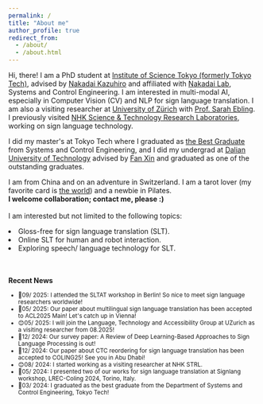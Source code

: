 ```yaml
---
permalink: /
title: "About me"
author_profile: true
redirect_from: 
  - /about/
  - /about.html
---
```


Hi, there! I am a PhD student at [Institute of Science Tokyo (formerly Tokyo Tech)](https://www.titech.ac.jp/english?), advised by [Nakadai Kazuhiro](https://scholar.google.fr/citations?user=SBBBYM8AAAAJ&hl=en) and affiliated with [Nakadai Lab](https://www.ra.sc.e.titech.ac.jp/en/), Systems and Control Engineering. I am interested in multi-modal AI, especially in Computer Vision (CV) and NLP for sign language translation. I am also a visiting researcher at [University of Zürich](https://www.cl.uzh.ch/en/research-groups/accessibility.html) with [Prof. Sarah Ebling](https://www.cl.uzh.ch/en/research-groups/accessibility/team/current-members/ebling.html). I previously visited [NHK Science & Technology Research Laboratories](https://www.nhk.or.jp/strl/english/vision/2_1.html), working on sign language technology.



I did my master's at Tokyo Tech where I graduated as [the Best Graduate](https://www.openbadge-global.com/ns/portal/openbadge/public/assertions/detail/QXgwK3JENW1yRGZURkJML0RIVXphZz09) from Systems and Control Engineering, and I did my undergrad at [Dalian University of Technology](https://en.dlut.edu.cn/) advised by [Fan Xin](https://scholar.google.com/citations?user=vLN1njoAAAAJ&hl=en) and graduated as one of the outstanding graduates.

I am from China and on an adventure in Switzerland. I am a tarot lover (my favorite card is [the world](https://en.wikipedia.org/wiki/The_World_%28tarot_card%29)) and a newbie in Pilates.<br>
<b> I welcome collaboration; contact me, please :) </b> <br><br>
I am interested  but not limited to the following topics:<br>
<li> Gloss-free for sign language translation (SLT). </li>
<li> Online SLT for human and robot interaction. </li>
<li> Exploring speech/ language technology for SLT. </li><br><br>

<b> Recent News </b> <br>
<ul style="font-size: smaller;">
  <li>🎉09/ 2025: I attended the SLTAT workshop in Berlin! So nice to meet sign language researchers worldwide!</li>
  <li>🎉05/ 2025: Our paper about multilingual sign language translation has been accepted to ACL2025 Main! Let's catch up in Vienna! </li>
  <li>😊05/ 2025: I will join the Language, Technology and Accessibility Group at UZurich as a visiting researcher from 08.2025! </li>
  <li>🎉12/ 2024: Our survey paper:  A Review of Deep Learning-Based Approaches to Sign Language Processing is out! </li>
  <li>🎉12/ 2024: Our paper about CTC reordering for sign language translation has been accepted to COLING25! See you in Abu Dhabi!</li>
  <li>😊08/ 2024: I started working as a visiting researcher at NHK STRL.</li>
  <li>🎉05/ 2024: I presented two of our works for sign language translation at Signlang workshop, LREC-Coling 2024, Torino, Italy.</li>
  <li>🎉03/ 2024: I graduated as the best graduate from the Department of Systems and Control Engineering, Tokyo Tech!</li>
</ul>


